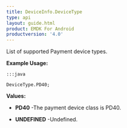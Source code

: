 ```yaml
---
title: DeviceInfo.DeviceType
type: api
layout: guide.html
product: EMDK For Android
productversion: '4.0'
---
```



List of supported Payment device types.
 
 

**Example Usage:**
	
	:::java
	
	DeviceType.PD40;
	


**Values:**

* **PD40** -The payment device class is PD40.

* **UNDEFINED** -Undefined.












